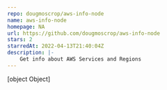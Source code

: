 ```yaml
---
repo: dougmoscrop/aws-info-node
name: aws-info-node
homepage: NA
url: https://github.com/dougmoscrop/aws-info-node
stars: 2
starredAt: 2022-04-13T21:40:04Z
description: |-
    Get info about AWS Services and Regions
---
```


[object Object]
